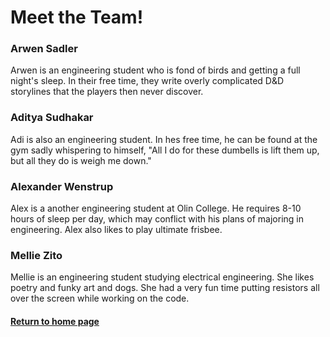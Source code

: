 # Meet the Team!

### Arwen Sadler

Arwen is an engineering student who is fond of birds and getting a full night's sleep. In their free time,
they write overly complicated D&D storylines that the players then never discover.

### Aditya Sudhakar

Adi is also an engineering student. In hes free time, he can be found at the gym sadly whispering to himself, "All I do for these dumbells is lift them up, but all they do is weigh me down."

### Alexander Wenstrup

Alex is a another engineering student at Olin College. He requires 8-10 hours of sleep per day, 
which may conflict with his plans of majoring in engineering. Alex also likes to play ultimate frisbee.

### Mellie Zito

Mellie is an engineering student studying electrical engineering. She likes poetry and funky art
and dogs. She had a very fun time putting resistors all over the screen while working on the code.

#### [Return to home page](index.md)
